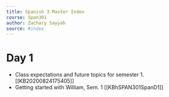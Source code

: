 ```yaml
---
title: Spanish 3 Master Index
course: Span301
author: Zachary Sayyah
source: #index
---
```


# Day 1
- Class expectations and future topics for semester 1. [[KB20200824175405]] 
- Getting started with William, Sem. 1 [[KBhSPAN301SpanD1]]
